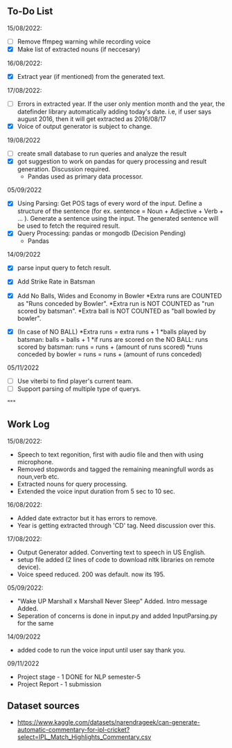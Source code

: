 ## To-Do List
15/08/2022: 

- [ ] Remove ffmpeg warning while recording voice
- [x] Make list of extracted nouns (if neccesary)

16/08/2022:
- [x] Extract year (if mentioned) from the generated text.

17/08/2022:
- [ ] Errors in extracted year. If the user only mention month and the year, the datefinder library automatically adding today's date. 
   i.e, if user says august 2016, then it will get extracted as 2016/08/17
- [x] Voice of output generator is subject to change.

19/08/2022
- [ ] create small database to run queries and analyze the result
- [x] got suggestion to work on pandas for query processing and result generation. Discussion required.
    - Pandas used as primary data processor.

05/09/2022
- [x] Using Parsing: Get POS tags of every word of the input. Define a structure of the sentence (for ex. sentence = Noun + Adjective + Verb + ... ). Generate a sentence using the input. The generated sentence will be used to fetch the required result.
- [x] Query Processing: pandas or mongodb (Decision Pending)
    - Pandas

14/09/2022
- [x] parse input query to fetch result.

- [x] Add Strike Rate in Batsman
- [x] Add No Balls, Wides and Economy in Bowler
    *Extra runs are COUNTED as "Runs conceded by Bowler". 
    *Extra run is NOT COUNTED as "run scored by batsman".
    *Extra ball is NOT COUNTED as "ball bowled by bowler". 
    
- [x] (In case of NO BALL)
        *Extra runs = extra runs + 1
        *balls played by batsman: balls = balls + 1
        *if runs are scored on the NO BALL: runs scored by batsman: runs = runs + (amount of runs scored)
        *runs conceded by bowler = runs = runs + (amount of runs conceded)

05/11/2022
- [ ] Use viterbi to find player's current team.
- [ ] Support  parsing of multiple type of querys.
    
"""

## Work Log
15/08/2022: 
* Speech to text regonition, first with audio file and then with using microphone.
* Removed stopwords and tagged the remaining meaningfull words as noun,verb etc.
* Extracted nouns for query processing.
* Extended the voice input duration from 5 sec to 10 sec.

16/08/2022:
* Added date extractor but it has errors to remove.
* Year is getting extracted through 'CD' tag. Need discussion over this.

17/08/2022:
* Output Generator added. Converting text to speech in US English.
* setup file added (2 lines of code to download nltk libraries on remote device).
* Voice speed reduced. 200 was default. now its 195.

05/09/2022:
*  "Wake UP Marshall x Marshall Never Sleep" Added. Intro message Added.
*  Seperation of concerns is done in input.py and added InputParsing.py for the same

14/09/2022
* added code to run the voice input until user say thank you.

09/11/2022
* Project stage - 1 DONE for NLP semester-5
* Project Report - 1 submission

## Dataset sources 

  *  https://www.kaggle.com/datasets/narendrageek/can-generate-automatic-commentary-for-ipl-cricket?select=IPL_Match_Highlights_Commentary.csv
